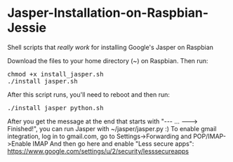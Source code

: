 # Jasper-Installation-on-Raspbian-Jessie
Shell scripts that *really work* for installing Google's Jasper on Raspbian

Download the files to your home directory (~) on Raspbian. Then run:

<pre>
chmod +x install_jasper.sh
./install_jasper.sh
</pre>

After this script runs, you'll need to reboot and then run:

<pre>
./install_jasper_python.sh
</pre>

After you get the message at the end that starts with "--- ... ---> Finished!", you can run Jasper with ~/jasper/jasper.py :)
To enable gmail integration, log in to gmail.com, go to Settings->Forwarding and POP/IMAP->Enable IMAP
And then go here and enable "Less secure apps":
https://www.google.com/settings/u/2/security/lesssecureapps
